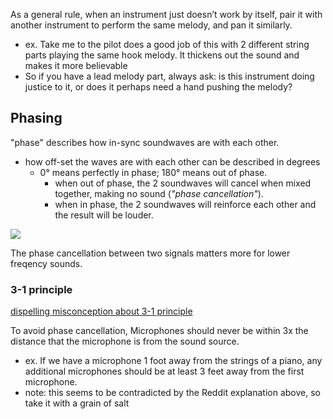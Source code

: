 
As a general rule, when an instrument just doesn’t work by itself, pair it with another instrument to perform the same melody, and pan it similarly.
- ex. Take me to the pilot does a good job of this with 2 different string parts playing the same hook melody. It thickens out the sound and makes it more believable
- So if you have a lead melody part, always ask: is this instrument doing justice to it, or does it perhaps need a hand pushing the melody?

## Phasing
"phase" describes how in-sync soundwaves are with each other.
- how off-set the waves are with each other can be described in degrees
  - 0° means perfectly in phase; 180° means out of phase.
    - when out of phase, the 2 soundwaves will cancel when mixed together, making no sound (*"phase cancellation"*).
    - when in phase, the 2 soundwaves will reinforce each other and the result will be louder.

![](/assets/images/2022-08-15-15-32-52.png)

The phase cancellation between two signals matters more for lower freqency sounds.

### 3-1 principle
[dispelling misconception about 3-1 principle](https://www.reddit.com/r/audioengineering/comments/lnkjv0/the_31_rule/)

To avoid phase cancellation, Microphones should never be within 3x the distance that the microphone is from the sound source. 
- ex. If we have a microphone 1 foot away from the strings of a piano, any additional microphones should be at least 3 feet away from the first microphone.
- note: this seems to be contradicted by the Reddit explanation above, so take it with a grain of salt
